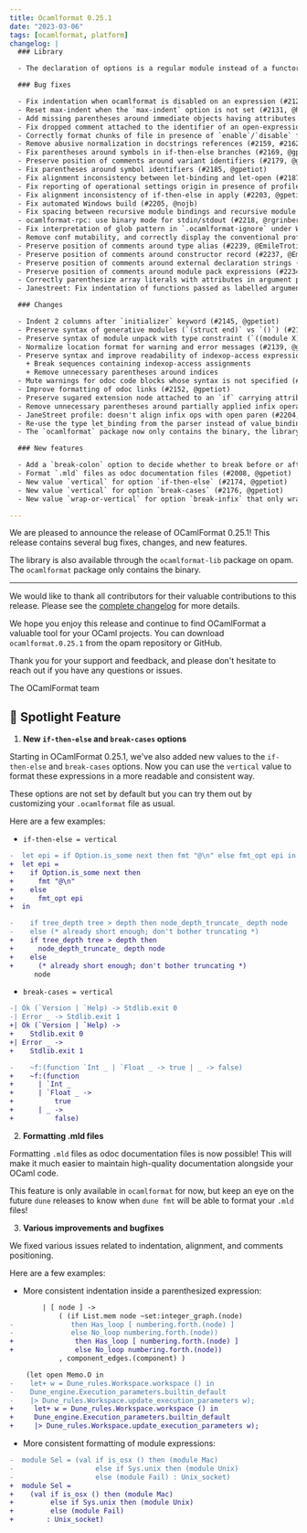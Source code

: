 ```yaml
---
title: Ocamlformat 0.25.1
date: "2023-03-06"
tags: [ocamlformat, platform]
changelog: |
  ### Library

  - The declaration of options is a regular module instead of a functor. (#2193, @EmileTrotignon)

  ### Bug fixes

  - Fix indentation when ocamlformat is disabled on an expression (#2129, @gpetiot)
  - Reset max-indent when the `max-indent` option is not set (#2131, @hhugo, @gpetiot)
  - Add missing parentheses around immediate objects having attributes attached in 4.14 (#2144, @gpetiot)
  - Fix dropped comment attached to the identifier of an open-expression (#2155, @gpetiot)
  - Correctly format chunks of file in presence of `enable`/`disable` floating attributes (#2156, @gpetiot)
  - Remove abusive normalization in docstrings references (#2159, #2162, @EmileTrotignon)
  - Fix parentheses around symbols in if-then-else branches (#2169, @gpetiot)
  - Preserve position of comments around variant identifiers (#2179, @gpetiot)
  - Fix parentheses around symbol identifiers (#2185, @gpetiot)
  - Fix alignment inconsistency between let-binding and let-open (#2187, @gpetiot)
  - Fix reporting of operational settings origin in presence of profiles (#2188, @EmileTrotignon)
  - Fix alignment inconsistency of if-then-else in apply (#2203, @gpetiot)
  - Fix automated Windows build (#2205, @nojb)
  - Fix spacing between recursive module bindings and recursive module declarations (#2217, @gpetiot)
  - ocamlformat-rpc: use binary mode for stdin/stdout (#2218, @rgrinberg)
  - Fix interpretation of glob pattern in `.ocamlformat-ignore` under Windows (#2206, @nojb)
  - Remove conf mutability, and correctly display the conventional profile when using print-config (#2233, @EmileTrotignon)
  - Preserve position of comments around type alias (#2239, @EmileTrotignon)
  - Preserve position of comments around constructor record (#2237, @EmileTrotignon)
  - Preserve position of comments around external declaration strings (#2238, @EmileTrotignon, @gpetiot)
  - Preserve position of comments around module pack expressions (#2234, @EmileTrotignon, @gpetiot)
  - Correctly parenthesize array literals with attributes in argument positions (#2250, @ccasin)
  - Janestreet: Fix indentation of functions passed as labelled argument (#2259, @Julow)

  ### Changes

  - Indent 2 columns after `initializer` keyword (#2145, @gpetiot)
  - Preserve syntax of generative modules (`(struct end)` vs `()`) (#2135, #2146, @trefis, @gpetiot)
  - Preserve syntax of module unpack with type constraint (`((module X) : (module Y))` vs `(module X : Y)`) (#2136, @trefis, @gpetiot)
  - Normalize location format for warning and error messages (#2139, @gpetiot)
  - Preserve syntax and improve readability of indexop-access expressions (#2150, @trefis, @gpetiot)
    + Break sequences containing indexop-access assignments
    + Remove unnecessary parentheses around indices
  - Mute warnings for odoc code blocks whose syntax is not specified (#2151, @gpetiot)
  - Improve formatting of odoc links (#2152, @gpetiot)
  - Preserve sugared extension node attached to an `if` carrying attributes (#2167, @trefis, @gpetiot)
  - Remove unnecessary parentheses around partially applied infix operators with attributes (#2198, @gpetiot)
  - JaneStreet profile: doesn't align infix ops with open paren (#2204, @gpetiot)
  - Re-use the type let_binding from the parser instead of value_binding, improve the spacing of let-bindings regarding of having extension or comments (#2219, @gpetiot)
  - The `ocamlformat` package now only contains the binary, the library is available through the `ocamlformat-lib` package (#2230, @gpetiot)

  ### New features

  - Add a `break-colon` option to decide whether to break before or after the `:` symbol in value binding declarations and type constraints. This behavior is no longer ensured by `ocp-indent-compat`. (#2149, @gpetiot)
  - Format `.mld` files as odoc documentation files (#2008, @gpetiot)
  - New value `vertical` for option `if-then-else` (#2174, @gpetiot)
  - New value `vertical` for option `break-cases` (#2176, @gpetiot)
  - New value `wrap-or-vertical` for option `break-infix` that only wraps high precedence infix ops (#1865, @gpetiot)

---
```


We are pleased to announce the release of OCamlFormat 0.25.1! This release contains several bug fixes, changes, and new features.

The library is also available through the `ocamlformat-lib` package on opam. The `ocamlformat` package only contains the binary.

---

We would like to thank all contributors for their valuable contributions to this release. Please see the [complete changelog](https://github.com/ocaml-ppx/ocamlformat/releases/tag/0.25.0) for more details.

We hope you enjoy this release and continue to find OCamlFormat a valuable tool for your OCaml projects. You can download `ocamlformat.0.25.1` from the opam repository or GitHub.

Thank you for your support and feedback, and please don't hesitate to reach out if you have any questions or issues.

The OCamlFormat team

## 🌟 Spotlight Feature

1. **New `if-then-else` and `break-cases` options**

  Starting in OCamlFormat 0.25.1, we've also added new values to the `if-then-else` and `break-cases` options. Now you can use the `vertical` value to format these expressions in a more readable and consistent way.

  These options are not set by default but you can try them out by customizing your `.ocamlformat` file as usual.

  Here are a few examples:

  - `if-then-else = vertical`
  ```diff
  -  let epi = if Option.is_some next then fmt "@\n" else fmt_opt epi in
  +  let epi =
  +    if Option.is_some next then
  +      fmt "@\n"
  +    else
  +      fmt_opt epi
  +  in
  ```

  ```diff
  -    if tree_depth tree > depth then node_depth_truncate_ depth node
  -    else (* already short enough; don't bother truncating *)
  +    if tree_depth tree > depth then
  +      node_depth_truncate_ depth node
  +    else
  +      (* already short enough; don't bother truncating *)
        node
  ```

  - `break-cases = vertical`

  ```diff
  -| Ok (`Version | `Help) -> Stdlib.exit 0
  -| Error _ -> Stdlib.exit 1
  +| Ok (`Version | `Help) ->
  +    Stdlib.exit 0
  +| Error _ ->
  +    Stdlib.exit 1
  ```

  ```diff
  -    ~f:(function `Int _ | `Float _ -> true | _ -> false)
  +    ~f:(function
  +      | `Int _
  +      | `Float _ ->
  +          true
  +      | _ ->
  +          false)
  ```

2. **Formatting .mld files**

  Formatting `.mld` files as odoc documentation files is now possible! This will make it much easier to maintain high-quality documentation alongside your OCaml code.

  This feature is only available in `ocamlformat` for now, but keep an eye on the future `dune` releases to know when `dune fmt` will be able to format your `.mld` files!


3. **Various improvements and bugfixes**

  We fixed various issues related to indentation, alignment, and comments positioning.

  Here are a few examples:

  - More consistent indentation inside a parenthesized expression:

  ```diff
          | [ node ] ->
              ( (if List.mem node ~set:integer_graph.(node)
  -              then Has_loop [ numbering.forth.(node) ]
  -              else No_loop numbering.forth.(node))
  +               then Has_loop [ numbering.forth.(node) ]
  +               else No_loop numbering.forth.(node))
              , component_edges.(component) )
  ```

  ```diff
      (let open Memo.O in
  -    let+ w = Dune_rules.Workspace.workspace () in
  -    Dune_engine.Execution_parameters.builtin_default
  -    |> Dune_rules.Workspace.update_execution_parameters w);
  +     let+ w = Dune_rules.Workspace.workspace () in
  +     Dune_engine.Execution_parameters.builtin_default
  +     |> Dune_rules.Workspace.update_execution_parameters w);
  ```

  - More consistent formatting of module expressions:

  ```diff
  -  module Sel = (val if is_osx () then (module Mac)
  -                    else if Sys.unix then (module Unix)
  -                    else (module Fail) : Unix_socket)
  +  module Sel =
  +    (val if is_osx () then (module Mac)
  +         else if Sys.unix then (module Unix)
  +         else (module Fail)
  +        : Unix_socket)
  ```
